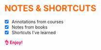 <div style="color:#FF6500">

# NOTES & SHORTCUTS
</div>

- [x] Annotations from courses
- [x] Notes from books
- [x] Shortcuts I've learned

<strong style="color:#FF004d">

👌​ Enjoy!
</strong>


